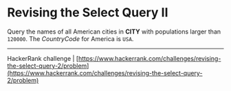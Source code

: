 # Revising the Select Query II

Query the names of all American cities in **CITY** with populations larger than `120000`. The *CountryCode* for America is `USA`.

---

HackerRank challenge | [https://www.hackerrank.com/challenges/revising-the-select-query-2/problem](https://www.hackerrank.com/challenges/revising-the-select-query-2/problem)


